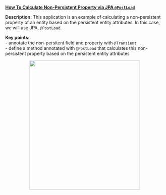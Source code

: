 **[How To Calculate Non-Persistent Property via JPA `@PostLoad`](https://github.com/AnghelLeonard/Hibernate-SpringBoot/tree/master/HibernateSpringBootCalculatePropertyPostLoad)**
 
**Description:** This application is an example of calculating a non-persistent property of an entity based on the persistent entity attributes. In this case, we will use JPA, `@PostLoad`.

**Key points:**\
     - annotate the non-persitent field and property with `@Transient`\
     - define a method annotated with `@PostLoad` that calculates this non-persistent property based on the persistent entity attributes
     
<a href="https://leanpub.com/java-persistence-performance-illustrated-guide"><p align="center"><img src="https://github.com/AnghelLeonard/Hibernate-SpringBoot/blob/master/Java%20Persistence%20Performance%20Illustrated%20Guide.jpg" height="410" width="350"/></p></a>
